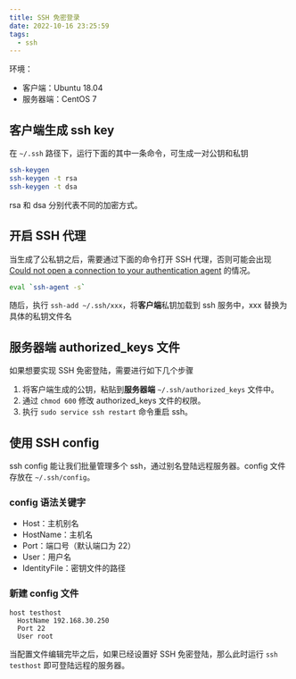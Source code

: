 ```yaml
---
title: SSH 免密登录
date: 2022-10-16 23:25:59
tags:
  - ssh
---
```


环境：

- 客户端：Ubuntu 18.04
- 服务器端：CentOS 7

## 客户端生成 ssh key

在 `~/.ssh` 路径下，运行下面的其中一条命令，可生成一对公钥和私钥

```bash
ssh-keygen
ssh-keygen -t rsa
ssh-keygen -t dsa
```

rsa 和 dsa 分别代表不同的加密方式。

## 开启 SSH 代理

当生成了公私钥之后，需要通过下面的命令打开 SSH 代理，否则可能会出现 [Could not open a connection to your authentication agent](https://stackoverflow.com/questions/17846529/could-not-open-a-connection-to-your-authentication-agent) 的情况。

```bash
eval `ssh-agent -s`
```

随后，执行 `ssh-add ~/.ssh/xxx`，将**客户端**私钥加载到 ssh 服务中，xxx 替换为具体的私钥文件名

## 服务器端 authorized_keys 文件

如果想要实现 SSH 免密登陆，需要进行如下几个步骤

1. 将客户端生成的公钥，粘贴到**服务器端** `~/.ssh/authorized_keys` 文件中。
2. 通过 `chmod 600` 修改 authorized_keys 文件的权限。
3. 执行 `sudo service ssh restart` 命令重启 ssh。

## 使用 SSH config

ssh config 能让我们批量管理多个 ssh，通过别名登陆远程服务器。config 文件存放在 `~/.ssh/config`。

### config 语法关键字

- Host：主机别名
- HostName：主机名
- Port：端口号（默认端口为 22）
- User：用户名
- IdentityFile：密钥文件的路径

### 新建 config 文件

```
host testhost
  HostName 192.168.30.250
  Port 22
  User root
```

当配置文件编辑完毕之后，如果已经设置好 SSH 免密登陆，那么此时运行 `ssh testhost` 即可登陆远程的服务器。
